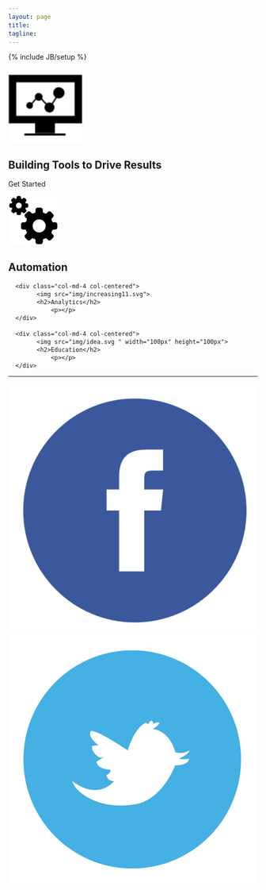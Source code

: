 ```yaml
---
layout: page
title: 
tagline: 
---
```

{% include JB/setup %}



<!--Jumbotron-->
  
<div class="jumbotron">
  <div class="container">
    <img src="img/analytics.svg" height="150px" width="150px">
    <h2 id="jumbo">Building Tools to Drive Results</h2>
    <div class="col-md-12 text-center">
    <p><a class="btn btn-primary btn-lg" role="button">Get Started</a></p>
    </div>
  </div>
</div>


<!--Grid-->

<div class="container">
    <div class="row row-centered">
            <div class="col-md-4 col-centered">
                <img src="img/settings38.svg" width="100" height="100px">
                <h2>Automation</h2>
                     <p></p>
    </div>
    
      <div class="col-md-4 col-centered">
            <img src="img/increasing11.svg">
            <h2>Analytics</h2>
                <p></p>
      </div>

      <div class="col-md-4 col-centered">
            <img src="img/idea.svg " width="100px" height="100px">
            <h2>Education</h2>
                <p></p>
      </div>

<!--Contact Us-->  

<div class="container">
    <div class="row">
         <hr>
            <div id="contact">
                <a href="https://www.facebook.com/corsosystems?ref=hl"><img src="img/facebookcircle.png" id="fb"/>
                 <a href="https://twitter.com/CorsoSystems"><img src="img/twittercircle.png" id="twitter"/>
            </div>
    
 
<!--Javascript-->

<script src="http://code.jquery.com/jquery-latest.min.js"></script>
<script src="http://ajax.googleapis.com/ajax/libs/jquery/1.10.2/jquery.min.js"></script>﻿
<script src="js/bootstrap.js"></script>